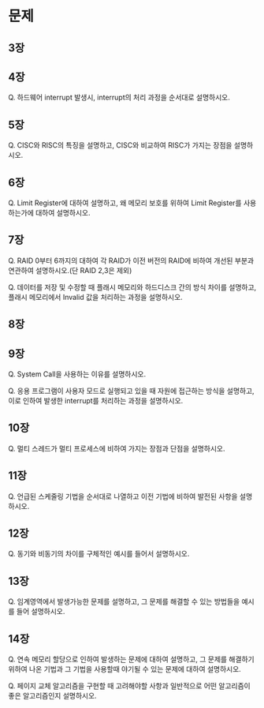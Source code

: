 # 문제

## 3장

## 4장

Q. 하드웨어 interrupt 발생시, interrupt의 처리 과정을 순서대로 설명하시오.

## 5장

Q. CISC와 RISC의 특징을 설명하고, CISC와 비교하여 RISC가 가지는 장점을 설명하시오.

## 6장
Q. Limit Register에 대하여 설명하고, 왜 메모리 보호를 위하여 Limit Register를 사용하는가에 대하여 설명하시오.

## 7장
Q. RAID 0부터 6까지의 대하여 각 RAID가 이전 버전의 RAID에 비하여 개선된 부분과 연관하여 설명하시오.(단 RAID 2,3은 제외)

Q. 데이터를 저장 및 수정할 때 플래시 메모리와 하드디스크 간의 방식 차이를 설명하고, 
    플래시 메모리에서 Invalid 값을 처리하는 과정을 설명하시오.

## 8장


## 9장
Q. System Call을 사용하는 이유를 설명하시오.

Q. 응용 프로그램이 사용자 모드로 실행되고 있을 때 자원에 접근하는 방식을 설명하고, 이로 인하여 발생한 interrupt를 처리하는 과정을 설명하시오.

## 10장
Q. 멀티 스레드가 멀티 프로세스에 비하여 가지는 장점과 단점을 설명하시오.

## 11장

Q. 언급된 스케줄링 기법을 순서대로 나열하고 이전 기법에 비하여 발전된 사항을 설명하시오.

## 12장

Q. 동기와 비동기의 차이를 구체적인 예시를 들어서 설명하시오.

## 13장

Q. 임계영역에서 발생가능한 문제를 설명하고, 그 문제를 해결할 수 있는 방법들을 예시를 들어 설명하시오.

## 14장

Q. 연속 메모리 할당으로 인하여 발생하는 문제에 대하여 설명하고, 그 문제를 해결하기 위하여 나온 기법과 그 기법을 사용할때 야기될 수 있는 문제에 대하여 설명하시오.

Q. 페이지 교체 알고리즘을 구현할 때 고려해야할 사항과 일반적으로 어떤 알고리즘이 좋은 알고리즘인지 설명하시오.
